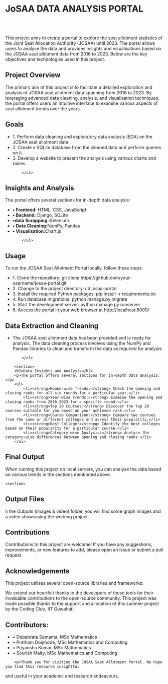 # JoSAA DATA ANALYSIS PORTAL 
<br><br>

<section>
        <p>This project aims to create a portal to explore the seat allotment statistics of the Joint Seat 
Allocation Authority (JOSAA) until 2023. The portal allows users to analyse the data and provides 
insights and visualisations based on the JOSAA seat allotment data from 2016 to 2023. Below are 
the key objectives and technologies used in this project.</p>
    </section>
    <section>
        <h2>Project Overview</h2>
        <p>The primary aim of this project is to facilitate a detailed exploration and analysis of JOSAA seat allotment data spanning from 2016 to 2023. By leveraging advanced data cleaning, analysis, and visualisation techniques, the portal offers users an intuitive interface to examine various aspects of seat allotment trends over the years.</p>
    </section>
   <section>
         <h2>Goals</h2>
         <ul>
            <li>1. Perform data cleaning and exploratory data analysis (EDA) on the JOSAA seat allotment data</li>
            <li>2. Create a SQLite database from the cleaned data and perform queries on it.</li>
            <li>3. Develop a website to present the analysis using various charts and tables.</li>
            
        </ul>
</section>
   
<section>
        <h2>Insights and Analysis</h2>
        <p>The portal offers several sections for in-depth data analysis:</p>
        <ul>
            <li><strong>• Frontend:</strong> HTML, CSS, JavaScript</li>
            <li><strong>• Backend:</strong>  Django, SQLite</li>
            <li><strong>•data Scrapping :</strong>Selenium</li>
            <li><strong>• Data Cleaning:</strong>NumPy, Pandas </li>
            <li><strong>• Visualisation:</strong>Chart.js </li>
           
        </ul>
</section>
   
   <section>
         <h2>Usage</h2>
         <p>To run the JOSAA Seat Allotment Portal locally, follow these steps:</p>
         <ul>
            <li>1. Clone the repository:
git clone https://github.com/your-username/josaa-portal.git</li>
            <li>2. Change to the project directory:
cd josaa-portal</li>
            <li>3. Install the required Python packages:
pip install -r requirements.txt</li>
             <li>4. Run database migrations:
python manage.py migrate</li>
            <li>5. Start the development server:
python manage.py runserver</li>
            <li>6. Access the portal in your web browser at http://localhost:8000/</li>
        </ul>
    </section>
   
 <section>
         <h2>Data Extraction and Cleaning</h2>
         <ul>
            <li>The JOSAA seat allotment data has been provided and is ready for analysis. The data cleaning 
process involves using the NumPy and Pandas libraries to clean and transform the data as 
required for analysis.</li>
           
            
        </ul>
</section>
   
        <section>
        <h2>Data Insights and Analysis</h2>
        <p>The portal offers several sections for in-depth data analysis:</p>
        <ul>
            <li><strong>Round-wise Trends:</strong> Check the opening and closing ranks for all six rounds for a particular year.</li>
            <li><strong>Year-wise Trends:</strong> Examine the opening and closing ranks from 2016-2023 for a specific round.</li>
            <li><strong>Top 20 Courses:</strong> Discover the top 20 courses suitable for you based on your achieved rank.</li>
            <li><strong>Course Comparison:</strong> Compare two courses from the same or different colleges and assess their popularity.</li>
            <li><strong>Best College:</strong> Identify the best colleges based on their popularity for a particular course.</li>
            <li><strong>Category-wise Analysis:</strong> Analyse the category-wise differences between opening and closing ranks.</li>
        </ul>
</section>
   
   <section>
   <h2>Final Output</h2>
        <p>When running this project on local servers, you can analyse the data based on various trends in 
the sections mentioned above.</p>
    </section>

    <section>
   <h2>Output Files</h2>
        <p>n the Outputs (images & video) folder, you will find some graph images and a video showcasing 
the working project.</p>
    </section>
   
   <section>
   <h2>Contributions</h2>
        <p>Contributions to this project are welcome! If you have any suggestions, improvements, or new 
features to add, please open an issue or submit a pull request.</p>
    </section>
   
   
   <section>
   <h2>Acknowledgements</h2>
        <p>This project utilises several open-source libraries and frameworks:</p>
        <p>We extend our heartfelt thanks to the developers of these tools for their invaluable contributions 
to the open-source community.
This project was made possible thanks to the support and allocation of this summer project by 
the Coding Club, IIT Guwahati.</p>
    </section>
  
<section>
         <h2>Contributors:</h2>
         <ul>
            <li>• Debabrata Samanta, MSc Mathematics</li>
            <li>• Pratham Doiphode, MSc Mathematics and Computing</li>
            <li>• Priyanshu Kumar, MSc Mathematics</li>
            <li>• Sourish Maity, MSc Mathematics and Computing</li> 
        </ul>
    </section>
    

<section>
  
        <p>Thank you for visiting the JOSAA Seat Allotment Portal. We hope you find this resource insightful 
and useful in your academic and research endeavours.</p>
    </section>



















   
   